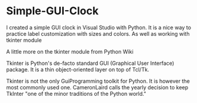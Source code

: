 # Simple-GUI-Clock
I created a simple GUI clock in Visual Studio with Python. It is a nice way to practice label customization with sizes and colors. As well as working with tkinter module

A little more on the tkinter module from Python Wiki

Tkinter is Python's de-facto standard GUI (Graphical User Interface) package. It is a thin object-oriented layer on top of Tcl/Tk.

Tkinter is not the only GuiProgramming toolkit for Python. It is however the most commonly used one. CameronLaird calls the yearly decision to keep TkInter "one of the minor traditions of the Python world."
